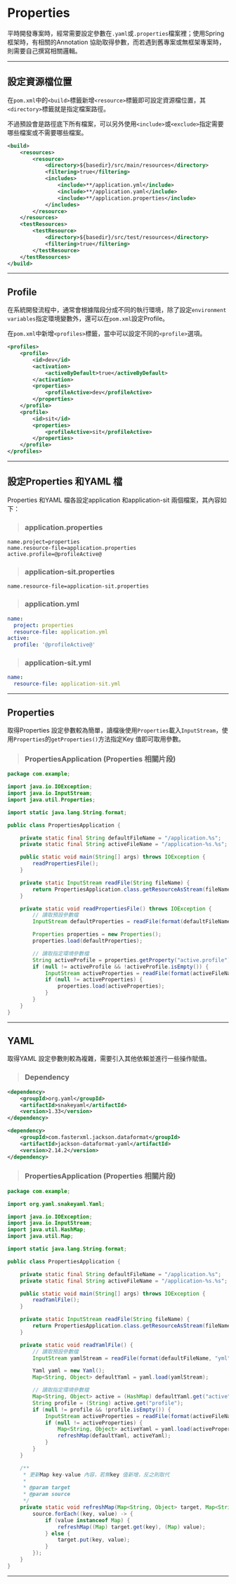 # Properties

平時開發專案時，經常需要設定參數在`.yaml`或`.properties`檔案裡；使用Spring 框架時，有相關的Annotation 協助取得參數，而若遇到舊專案或無框架專案時，則需要自己撰寫相關邏輯。

---

## 設定資源檔位置

在`pom.xml`中的`<build>`標籤新增`<resource>`標籤即可設定資源檔位置，其`<directory>`標籤就是指定檔案路徑。

不過預設會是路徑底下所有檔案，可以另外使用`<include>`或`<exclude>`指定需要哪些檔案或不需要哪些檔案。

```xml
<build>
    <resources>
        <resource>
            <directory>${basedir}/src/main/resources</directory>
            <filtering>true</filtering>
            <includes>
                <include>**/application.yml</include>
                <include>**/application.yaml</include>
                <include>**/application.properties</include>
            </includes>
        </resource>
    </resources>
    <testResources>
        <testResource>
            <directory>${basedir}/src/test/resources</directory>
            <filtering>true</filtering>
        </testResource>
    </testResources>
</build>
```

---

## Profile

在系統開發流程中，通常會根據階段分成不同的執行環境，除了設定`environment variables`指定環境變數外，還可以在`pom.xml`設定Profile。

在`pom.xml`中新增`<profiles>`標籤，當中可以設定不同的`<profile>`選項。

```xml
<profiles>
    <profile>
        <id>dev</id>
        <activation>
            <activeByDefault>true</activeByDefault>
        </activation>
        <properties>
            <profileActive>dev</profileActive>
        </properties>
    </profile>
    <profile>
        <id>sit</id>
        <properties>
            <profileActive>sit</profileActive>
        </properties>
    </profile>
</profiles>
```

---

## 設定Properties 和YAML 檔

Properties 和YAML 檔各設定application 和application-sit 兩個檔案，其內容如下：

> ### application.properties

```properties
name.project=properties
name.resource-file=application.properties
active.profile=@profileActive@
```

> ### application-sit.properties

```properties
name.resource-file=application-sit.properties
```

> ### application.yml

```yaml
name:
  project: properties
  resource-file: application.yml
active:
  profile: '@profileActive@'
```

> ### application-sit.yml

```yaml
name:
  resource-file: application-sit.yml
```

---

## Properties

取得Properties 設定參數較為簡單，讀檔後使用`Properties`載入`InputStream`，使用`Properties`的`getProperties()`方法指定Key 值即可取用參數。

> ### PropertiesApplication (Properties 相關片段)

```java
package com.example;

import java.io.IOException;
import java.io.InputStream;
import java.util.Properties;

import static java.lang.String.format;

public class PropertiesApplication {

    private static final String defaultFileName = "/application.%s";
    private static final String activeFileName = "/application-%s.%s";

    public static void main(String[] args) throws IOException {
        readPropertiesFile();
    }

    private static InputStream readFile(String fileName) {
        return PropertiesApplication.class.getResourceAsStream(fileName);
    }

    private static void readPropertiesFile() throws IOException {
        // 讀取預設參數檔
        InputStream defaultProperties = readFile(format(defaultFileName, "properties"));

        Properties properties = new Properties();
        properties.load(defaultProperties);

        // 讀取指定環境參數檔
        String activeProfile = properties.getProperty("active.profile");
        if (null != activeProfile && !activeProfile.isEmpty()) {
            InputStream activeProperties = readFile(format(activeFileName, activeProfile, "properties"));
            if (null != activeProperties) {
                properties.load(activeProperties);
            }
        }
    }
}
```

---

## YAML

取得YAML 設定參數則較為複雜，需要引入其他依賴並進行一些操作賦值。

> ### Dependency

```xml
<dependency>
    <groupId>org.yaml</groupId>
    <artifactId>snakeyaml</artifactId>
    <version>1.33</version>
</dependency>

<dependency>
    <groupId>com.fasterxml.jackson.dataformat</groupId>
    <artifactId>jackson-dataformat-yaml</artifactId>
    <version>2.14.2</version>
</dependency>
```

> ### PropertiesApplication (Properties 相關片段)

```java
package com.example;

import org.yaml.snakeyaml.Yaml;

import java.io.IOException;
import java.io.InputStream;
import java.util.HashMap;
import java.util.Map;

import static java.lang.String.format;

public class PropertiesApplication {

    private static final String defaultFileName = "/application.%s";
    private static final String activeFileName = "/application-%s.%s";

    public static void main(String[] args) throws IOException {
        readYamlFile();
    }

    private static InputStream readFile(String fileName) {
        return PropertiesApplication.class.getResourceAsStream(fileName);
    }

    private static void readYamlFile() {
        // 讀取預設參數檔
        InputStream yamlStream = readFile(format(defaultFileName, "yml"));

        Yaml yaml = new Yaml();
        Map<String, Object> defaultYaml = yaml.load(yamlStream);

        // 讀取指定環境參數檔
        Map<String, Object> active = (HashMap) defaultYaml.get("active");
        String profile = (String) active.get("profile");
        if (null != profile && !profile.isEmpty()) {
            InputStream activeProperties = readFile(format(activeFileName, profile, "yml"));
            if (null != activeProperties) {
                Map<String, Object> activeYaml = yaml.load(activeProperties);
                refreshMap(defaultYaml, activeYaml);
            }
        }
    }

    /**
     * 更新Map key-value 內容，若無key 值新增，反之則取代
     *
     * @param target
     * @param source
     */
    private static void refreshMap(Map<String, Object> target, Map<String, Object> source) {
        source.forEach((key, value) -> {
            if (value instanceof Map) {
                refreshMap((Map) target.get(key), (Map) value);
            } else {
                target.put(key, value);
            }
        });
    }
}
```

---
